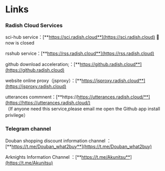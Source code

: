 # Links



### Radish Cloud Services

sci-hub service：[**https://sci.radish.cloud**](https://sci.radish.cloud) 🎯now is closed

rsshub service：[**https://rss.radish.cloud**](https://rss.radish.cloud) 

github download acceleration;：[**https://github.radish.cloud**](https://github.radish.cloud)

website online proxy（jsproxy）：[**https://jsproxy.radish.cloud**](https://jsproxy.radish.cloud)

utterances commnent：[**https://https://utterances.radish.cloud/**](https://https://utterances.radish.cloud/)</br>
（If anyone need this service,please email me open the Github app install privilege）



### Telegram channel

Douban shopping discount information channel ：[**https://t.me/Douban_what2buy**](https://t.me/Douban_what2buy)

Arknights Information Channel ：[**https://t.me/Akunitsu**](https://t.me/Akunitsu)



